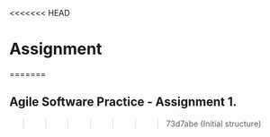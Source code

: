 <<<<<<< HEAD
# Assignment
=======
## Agile Software Practice - Assignment 1.
>>>>>>> 73d7abe (Initial structure)
